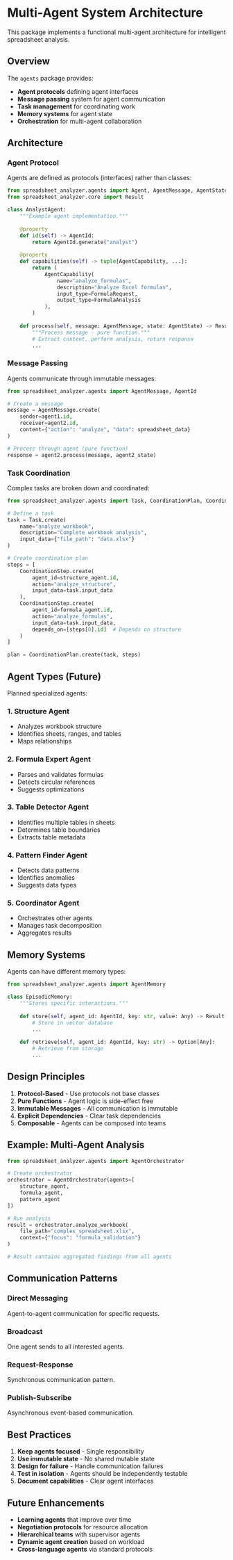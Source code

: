 # Multi-Agent System Architecture

This package implements a functional multi-agent architecture for intelligent spreadsheet analysis.

## Overview

The `agents` package provides:

- **Agent protocols** defining agent interfaces
- **Message passing** system for agent communication
- **Task management** for coordinating work
- **Memory systems** for agent state
- **Orchestration** for multi-agent collaboration

## Architecture

### Agent Protocol

Agents are defined as protocols (interfaces) rather than classes:

```python
from spreadsheet_analyzer.agents import Agent, AgentMessage, AgentState
from spreadsheet_analyzer.core import Result

class AnalystAgent:
    """Example agent implementation."""
    
    @property
    def id(self) -> AgentId:
        return AgentId.generate("analyst")
    
    @property
    def capabilities(self) -> tuple[AgentCapability, ...]:
        return (
            AgentCapability(
                name="analyze_formulas",
                description="Analyze Excel formulas",
                input_type=FormulaRequest,
                output_type=FormulaAnalysis
            ),
        )
    
    def process(self, message: AgentMessage, state: AgentState) -> Result[AgentMessage, AgentError]:
        """Process message - pure function."""
        # Extract content, perform analysis, return response
        ...
```

### Message Passing

Agents communicate through immutable messages:

```python
from spreadsheet_analyzer.agents import AgentMessage, AgentId

# Create a message
message = AgentMessage.create(
    sender=agent1.id,
    receiver=agent2.id,
    content={"action": "analyze", "data": spreadsheet_data}
)

# Process through agent (pure function)
response = agent2.process(message, agent2_state)
```

### Task Coordination

Complex tasks are broken down and coordinated:

```python
from spreadsheet_analyzer.agents import Task, CoordinationPlan, CoordinationStep

# Define a task
task = Task.create(
    name="analyze_workbook",
    description="Complete workbook analysis",
    input_data={"file_path": "data.xlsx"}
)

# Create coordination plan
steps = [
    CoordinationStep.create(
        agent_id=structure_agent.id,
        action="analyze_structure",
        input_data=task.input_data
    ),
    CoordinationStep.create(
        agent_id=formula_agent.id,
        action="analyze_formulas",
        input_data=task.input_data,
        depends_on=[steps[0].id]  # Depends on structure
    )
]

plan = CoordinationPlan.create(task, steps)
```

## Agent Types (Future)

Planned specialized agents:

### 1. Structure Agent

- Analyzes workbook structure
- Identifies sheets, ranges, and tables
- Maps relationships

### 2. Formula Expert Agent

- Parses and validates formulas
- Detects circular references
- Suggests optimizations

### 3. Table Detector Agent

- Identifies multiple tables in sheets
- Determines table boundaries
- Extracts table metadata

### 4. Pattern Finder Agent

- Detects data patterns
- Identifies anomalies
- Suggests data types

### 5. Coordinator Agent

- Orchestrates other agents
- Manages task decomposition
- Aggregates results

## Memory Systems

Agents can have different memory types:

```python
from spreadsheet_analyzer.agents import AgentMemory

class EpisodicMemory:
    """Stores specific interactions."""
    
    def store(self, agent_id: AgentId, key: str, value: Any) -> Result[None, AgentError]:
        # Store in vector database
        ...
    
    def retrieve(self, agent_id: AgentId, key: str) -> Option[Any]:
        # Retrieve from storage
        ...
```

## Design Principles

1. **Protocol-Based** - Use protocols not base classes
1. **Pure Functions** - Agent logic is side-effect free
1. **Immutable Messages** - All communication is immutable
1. **Explicit Dependencies** - Clear task dependencies
1. **Composable** - Agents can be composed into teams

## Example: Multi-Agent Analysis

```python
from spreadsheet_analyzer.agents import AgentOrchestrator

# Create orchestrator
orchestrator = AgentOrchestrator(agents=[
    structure_agent,
    formula_agent,
    pattern_agent
])

# Run analysis
result = orchestrator.analyze_workbook(
    file_path="complex_spreadsheet.xlsx",
    context={"focus": "formula_validation"}
)

# Result contains aggregated findings from all agents
```

## Communication Patterns

### Direct Messaging

Agent-to-agent communication for specific requests.

### Broadcast

One agent sends to all interested agents.

### Request-Response

Synchronous communication pattern.

### Publish-Subscribe

Asynchronous event-based communication.

## Best Practices

1. **Keep agents focused** - Single responsibility
1. **Use immutable state** - No shared mutable state
1. **Design for failure** - Handle communication failures
1. **Test in isolation** - Agents should be independently testable
1. **Document capabilities** - Clear agent interfaces

## Future Enhancements

- **Learning agents** that improve over time
- **Negotiation protocols** for resource allocation
- **Hierarchical teams** with supervisor agents
- **Dynamic agent creation** based on workload
- **Cross-language agents** via standard protocols
